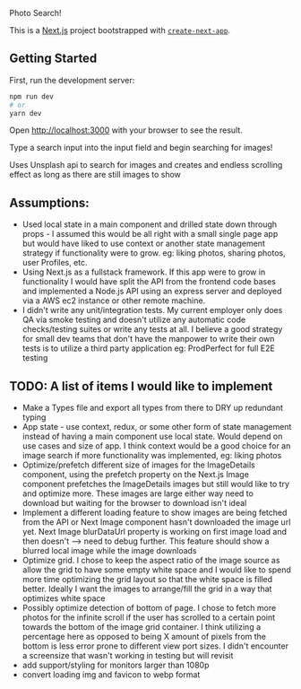 Photo Search!

This is a [Next.js](https://nextjs.org/) project bootstrapped with [`create-next-app`](https://github.com/vercel/next.js/tree/canary/packages/create-next-app).

## Getting Started

First, run the development server:

```bash
npm run dev
# or
yarn dev
```

Open [http://localhost:3000](http://localhost:3000) with your browser to see the result.

Type a search input into the input field and begin searching for images!

Uses Unsplash api to search for images and creates and endless scrolling effect as long as there are still images to show

## Assumptions:

- Used local state in a main component and drilled state down through props - I assumed this would be all right with a small single page app but would have liked to use context or another state management strategy if functionality were to grow. eg: liking photos, sharing photos, user Profiles, etc.
- Using Next.js as a fullstack framework. If this app were to grow in functionality I would have split the API from the frontend code bases and implemented a Node.js API using an express server and deployed via a AWS ec2 instance or other remote machine.
- I didn't write any unit/integration tests. My current employer only does QA via smoke testing and doesn't utilize any automatic code checks/testing suites or write any tests at all. I believe a good strategy for small dev teams that don't have the manpower to write their own tests is to utilize a third party application eg: ProdPerfect for full E2E testing

## TODO: A list of items I would like to implement

- Make a Types file and export all types from there to DRY up redundant typing
- App state - use context, redux, or some other form of state management instead of having a main component use local state. Would depend on use cases and size of app. I think context would be a good choice for an image search if more functionality was implemented, eg: liking photos
- Optimize/prefetch different size of images for the ImageDetails component, using the prefetch property on the Next.js Image component prefetches the ImageDetails images but still would like to try and optimize more. These images are large either way need to download but waiting for the browser to download isn't ideal
- Implement a different loading feature to show images are being fetched from the API or Next Image component hasn't downloaded the image url yet. Next Image blurDataUrl property is working on first image load and then doesn't --> need to debug further. This feature should show a blurred local image while the image downloads
- Optimize grid. I chose to keep the aspect ratio of the image source as allow the grid to have some empty white space and I would like to spend more time optimizing the grid layout so that the white space is filled better. Ideally I want the images to arrange/fill the grid in a way that optimizes white space
- Possibly optimize detection of bottom of page. I chose to fetch more photos for the infinite scroll if the user has scrolled to a certain point towards the bottom of the image grid container. I think utilizing a percentage here as opposed to being X amount of pixels from the bottom is less error prone to different view port sizes. I didn't encounter a screensize that wasn't working in testing but will revisit
- add support/styling for monitors larger than 1080p
- convert loading img and favicon to webp format
